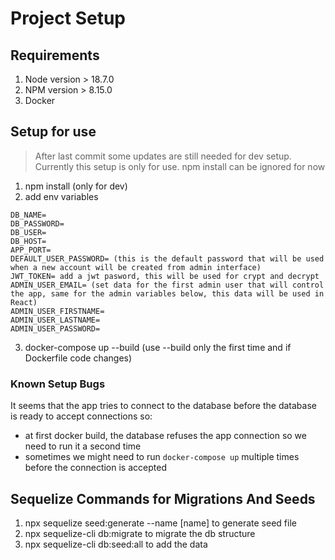 # Project Setup

## Requirements
1. Node version > 18.7.0
2. NPM version > 8.15.0
3. Docker

## Setup for use
> After last commit some updates are still needed for dev setup. Currently this setup is only for use. npm install can be ignored for now

1. npm install (only for dev)
2. add env variables
```
DB_NAME=
DB_PASSWORD=
DB_USER=
DB_HOST=
APP_PORT=
DEFAULT_USER_PASSWORD= (this is the default password that will be used when a new account will be created from admin interface)
JWT_TOKEN= add a jwt pasword, this will be used for crypt and decrypt
ADMIN_USER_EMAIL= (set data for the first admin user that will control the app, same for the admin variables below, this data will be used in React)
ADMIN_USER_FIRSTNAME=
ADMIN_USER_LASTNAME=
ADMIN_USER_PASSWORD=
```
3. docker-compose up --build (use --build only the first time and if Dockerfile code changes)


### Known Setup Bugs
It seems that the app tries to connect to the database before the database is ready to accept connections so:
- at first docker build, the database refuses the app connection so we need to run it a second time
- sometimes we might need to run `docker-compose up` multiple times before the connection is accepted


## Sequelize Commands for Migrations And Seeds
1. npx sequelize seed:generate --name [name] to generate seed file
2. npx sequelize-cli db:migrate to migrate the db structure
3. npx sequelize-cli db:seed:all to add the data


